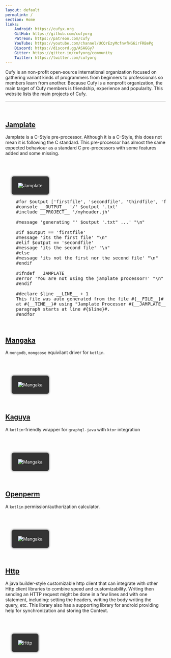 ```yaml
---
layout: default 
permalink: / 
section: Home 
links:
    Android: https://cufyx.org
    GitHub: https://github.com/cufyorg
    Patreon: https://patreon.com/cufy
    YouTube: https://youtube.com/channel/UCQrEzyMcfnvfNG6irFRBePg
    Discord: https://discord.gg/ASAGGy7
    Gitter: https://gitter.im/cufyorg/community
    Twitter: https://twitter.com/cufyorg
---
```


Cufy is an non-profit open-source international organization focused on gathering variant
kinds of programmers from beginners to professionals so members learn from another.
Because Cufy is a nonprofit organization, the main target of Cufy members is friendship,
experience and popularity. This website lists the main projects of Cufy.

<hr>
<br>

## <a href="https://jamplate.org">Jamplate</a>

Jamplate is a C-Style pre-processor. Although it is a C-Style, this does not mean it is
following the C standard. This pre-processor has almost the same expected behaviour as a
standard C pre-processors with some features added and some missing.

[![Jamplate][repo_jamplate]][github_jamplate]

<pre class="prettyprint language-jamplate">
	#for $output ['firstfile', 'secondfile', 'thirdfile', 'forthfile']
	#console __OUTPUT__ '/' $output '.txt'
	#include __PROJECT__ '/myheader.jh'

	#message 'generating "' $output '.txt" ...' "\n"

	#if $output == 'firstfile'
	#message 'its the first file' "\n"
	#elif $output == 'secondfile'
	#message 'its the second file' "\n"
	#else
	#message 'its not the first nor the second file' "\n"
	#endif

	#ifndef __JAMPLATE__
	#error 'You are not using the jamplate processor!' "\n"
	#endif

	#declare $line __LINE__ + 1
	This file was auto generated from the file #{__FILE__}# on #{__DATE__}#
	at #{__TIME__}# using "Jamplate Processor #{__JAMPLATE__}#" and this 
	paragraph starts at line #{$line}#.
	#endfor
</pre>

<br>

## <a href="https://github.com/cufyorg/mangaka">Mangaka</a>

A `mongodb`, `mongoose` equivilant driver for `kotlin`.

[![Mangaka][repo_mangaka]][github_mangaka]

<br>

## <a href="https://github.com/cufyorg/kaguya">Kaguya</a>

A `kotlin`-friendly wrapper for `graphql-java` with `ktor` integration

[![Mangaka][repo_kaguya]][github_kaguya]

<br>


## <a href="https://github.com/cufyorg/openperm-kt">Openperm</a>

A `kotlin` permission/authorization calculator. 

[![Mangaka][repo_openperm-kt]][github_openperm-kt]

<br>

## <a href="https://github.com/cufyorg/http">Http</a>

A java builder-style customizable http client that can integrate with other Http client
libraries to combine speed and customizability. Writing then sending an HTTP request might
be done in a few lines and with one statement, including: setting the headers, writing the
body writing the query, etc. This library also has a supporting library for android
providing help for synchronization and storing the Context.

[![Http][repo_http]][github_http]

<br>

[github_mangaka]: https://github.com/cufyorg/mangaka
[repo_mangaka]: https://github-readme-stats.vercel.app/api/pin?username=cufyorg&repo=mangaka&show_owner=1&theme=dracula&border_color=333333&bg_color=333333

[github_kaguya]: https://github.com/cufyorg/kaguya
[repo_kaguya]: https://github-readme-stats.vercel.app/api/pin?username=cufyorg&repo=kaguya&show_owner=1&theme=dracula&border_color=333333&bg_color=333333

[github_openperm-kt]: https://github.com/cufyorg/openperm-kt
[repo_openperm-kt]: https://github-readme-stats.vercel.app/api/pin?username=cufyorg&repo=openperm-kt&show_owner=1&theme=dracula&border_color=333333&bg_color=333333

[github_jamplate]: https://github.com/jamplate/processor
[repo_jamplate]: https://github-readme-stats.vercel.app/api/pin?username=jamplate&repo=processor&show_owner=1&theme=dracula&border_color=333333&bg_color=333333

[github_http]: https://github.com/cufyorg/http
[repo_http]: https://github-readme-stats.vercel.app/api/pin?username=cufyorg&repo=http&show_owner=1&theme=dracula&border_color=333333&bg_color=333333

<style>
    a img {
        background: #333333;
        margin: 50px 0 0 20px;
        /*background: radial-gradient(rgb(80, 27, 127), rgb(90, 27, 127), rgb(95, 27, 127), rgb(90, 27, 127), rgb(80, 27, 127), rgb(90, 27, 127));*/
        border-radius: 5pt;
        box-shadow: 0 0 5px 1px gray;
        padding: 20px;
        color: whitesmoke;
    }

    @media (max-width: 720px) {
        a img {
            display: none;
        }
    }
</style>
